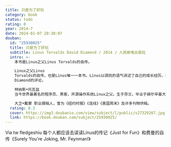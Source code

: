 ```yaml
---
title: 只是为了好玩
category: book
status: todo
rating: 0
year: 2014-7
date: 2024-01-07 20:30:07
douban:
  id: "25930025"
  title: 只是为了好玩
  subtitle: Linus Torvalds David Diamond / 2014 / 人民邮电出版社
  intro: >-
    本书是Linux之父Linus Torvalds的自传。

    Linux之父Linus
    Torvalds的自传，也是Linus唯一一本书。Linus以调侃的语气讲述了自己的成长经历，在他看来，一切都是为了好玩儿，兴趣引发革命。书中内容共分为五章，一部分是Linus自己写的，一部分是合著者David
    Diamond的评论。

    林纳斯•托瓦兹
    当今世界最著名的程序员、黑客，开源操作系统Linux之父。生于芬兰，毕业于赫尔辛基大学，1997年～2003年任职于美国加州硅谷的全美达公司，现受聘于开放源代码开发实验室，全力开发Linux内核。2004年，他被《时代周刊》评为世界最有影响力的人之一。

    大卫•戴蒙 职业撰稿人，曾为《纽约时报》《连线》《美国周末》及许多刊物供稿。
  rating: 8.3
  cover: https://img3.doubanio.com/view/subject/l/public/s27329267.jpg
  link: https://book.douban.com/subject/25930025/
---
```


Via tw fledgeshiu 每个人都应该去读读Linus的传记《Just for Fun》和费曼的自传《Surely You're Joking, Mr. Feynman!》
